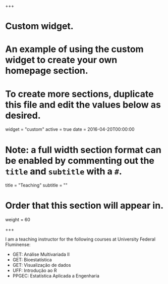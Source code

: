 +++
# Custom widget.
# An example of using the custom widget to create your own homepage section.
# To create more sections, duplicate this file and edit the values below as desired.
widget = "custom"
active = true
date = 2016-04-20T00:00:00

# Note: a full width section format can be enabled by commenting out the `title` and `subtitle` with a `#`.
title = "Teaching"
subtitle = ""

# Order that this section will appear in.
weight = 60

+++

I am a teaching instructor for the following courses at University Federal Fluminense:

- GET: Análise Multivariada II
- GET: Bioestatística
- GET: Visualização de dados
- UFF: Introdução ao R
- PPGEC: Estatística Aplicada a Engenharia
